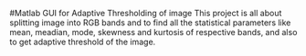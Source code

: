 #Matlab GUI for Adaptive Thresholding of image
This project is all about splitting image into RGB bands and to find all the statistical parameters like mean, meadian, mode, skewness and kurtosis of respective bands, and also to get adaptive threshold of the image. 
